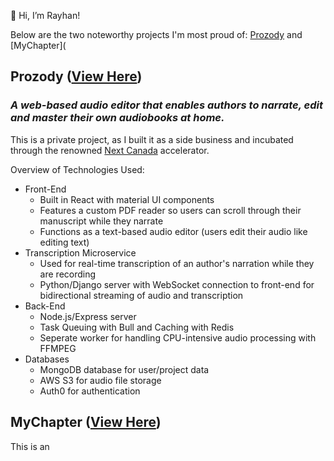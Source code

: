 👋 Hi, I’m Rayhan!

Below are the two noteworthy projects I'm most proud of: [Prozody](https://www.prozody.com/) and [MyChapter](

## Prozody ([View Here](https://www.prozody.com/))

### *A web-based audio editor that enables authors to narrate, edit and master their own audiobooks at home.*

This is a private project, as I built it as a side business and incubated through the renowned [Next Canada](https://www.nextcanada.com/) accelerator. 

Overview of Technologies Used:

- Front-End
  - Built in React with material UI components
  - Features a custom PDF reader so users can scroll through their manuscript while they narrate
  - Functions as a text-based audio editor (users edit their audio like editing text)
- Transcription Microservice
  - Used for real-time transcription of an author's narration while they are recording
  - Python/Django server with WebSocket connection to front-end for bidirectional streaming of audio and transcription
- Back-End
  - Node.js/Express server
  - Task Queuing with Bull and Caching with Redis
  - Seperate worker for handling CPU-intensive audio processing with FFMPEG
- Databases
  - MongoDB database for user/project data
  - AWS S3 for audio file storage
  - Auth0 for authentication

## MyChapter ([View Here](https://github.com/rayhanmemon/myChapter))

This is an

<!---
rayhanmemon/rayhanmemon is a ✨ special ✨ repository because its `README.md` (this file) appears on your GitHub profile.
You can click the Preview link to take a look at your changes.
--->

